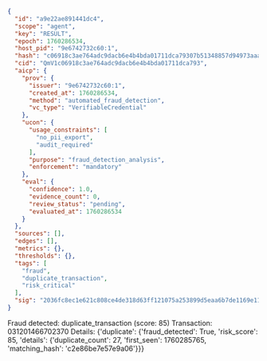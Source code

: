 ```json
{
  "id": "a9e22ae891441dc4",
  "scope": "agent",
  "key": "RESULT",
  "epoch": 1760286534,
  "host_pid": "9e6742732c60:1",
  "hash": "c06918c3ae764adc9dacb6e4b4bda01711dca79307b51348857d94973aaad6a4",
  "cid": "QmV1c06918c3ae764adc9dacb6e4b4bda01711dca793",
  "aicp": {
    "prov": {
      "issuer": "9e6742732c60:1",
      "created_at": 1760286534,
      "method": "automated_fraud_detection",
      "vc_type": "VerifiableCredential"
    },
    "ucon": {
      "usage_constraints": [
        "no_pii_export",
        "audit_required"
      ],
      "purpose": "fraud_detection_analysis",
      "enforcement": "mandatory"
    },
    "eval": {
      "confidence": 1.0,
      "evidence_count": 0,
      "review_status": "pending",
      "evaluated_at": 1760286534
    }
  },
  "sources": [],
  "edges": [],
  "metrics": {},
  "thresholds": {},
  "tags": [
    "fraud",
    "duplicate_transaction",
    "risk_critical"
  ],
  "sig": "2036fc8ec1e621c808ce4de318d63ff121075a253899d5eaa6b7de1169e116fc"
}
```

Fraud detected: duplicate_transaction (score: 85)
Transaction: 031201466702370
Details: {'duplicate': {'fraud_detected': True, 'risk_score': 85, 'details': {'duplicate_count': 27, 'first_seen': 1760285765, 'matching_hash': 'c2e86be7e57e9a06'}}}